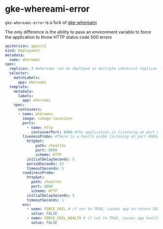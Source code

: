 # gke-whereami-error

`gke-whereami-error` is a fork of [gke-whereami](https://github.com/theemadnes/gke-whereami)

The only difference is the ability to pass an environment variable to force the application to throw HTTP status code 500 errors



```yaml
apiVersion: apps/v1
kind: Deployment
metadata:
  name: whereami
spec:
  replicas: 3 #whereami can be deployed as multiple identical replicas
  selector:
    matchLabels:
      app: whereami
  template:
    metadata:
      labels:
        app: whereami
    spec:
      containers:
      - name: whereami
        image: <image-location>
        ports:
          - name: http
            containerPort: 8080 #The application is listening on port 8080
        livenessProbe: #There is a health probe listening on port 8080/healthz that will respond with 200 if the application is running
          httpGet:
              path: /healthz
              port: 8080
              scheme: HTTP
          initialDelaySeconds: 5
          periodSeconds: 15
          timeoutSeconds: 5
        readinessProbe:
          httpGet:
            path: /healthz
            port: 8080
            scheme: HTTP
          initialDelaySeconds: 5
          timeoutSeconds: 1
        env:
          - name: FORCE_FAIL # if set to TRUE, causes app to return 5XX every minute
            value: FALSE
          - name: FORCE_FAIL_HEALTH # if set to TRUE, causes app healthcheck to return 5XX every minute
            value: FALSE
```
